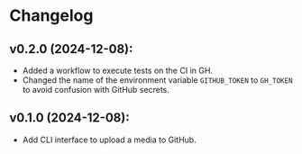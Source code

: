 # Changelog

## v0.2.0 (2024-12-08):
  - Added a workflow to execute tests on the CI in GH.
  - Changed the name of the environment variable `GITHUB_TOKEN` to `GH_TOKEN` to avoid confusion with GitHub secrets.

## v0.1.0 (2024-12-08):
  - Add CLI interface to upload a media to GitHub.
